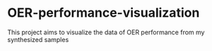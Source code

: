 # OER-performance-visualization
This project aims to visualize the data of OER performance from my synthesized samples
